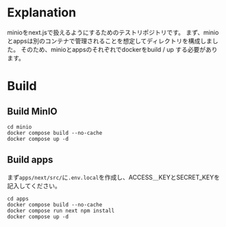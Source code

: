 # Explanation
minioをnext.jsで扱えるようにするためのテストリポジトリです。
まず、minioとappsは別のコンテナで管理されることを想定してディレクトリを構成しました。
そのため、minioとappsのそれぞれでdockerをbuild / up する必要があります。

# Build
## Build MinIO
```
cd minio
docker compose build --no-cache
docker compose up -d
```

## Build apps
まず`apps/next/src/`に`.env.local`を作成し、ACCESS＿KEYとSECRET_KEYを記入してください。
```
cd apps
docker compose build --no-cache
docker compose run next npm install
docker compose up -d
```